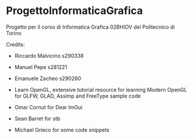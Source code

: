 # ProgettoInformaticaGrafica

Progetto per il corso di Informatica Grafica 02BHIOV del Politecnico di Torino

Credits:

* Riccardo Malvicino s290338
* Manuel Pepe s281221
* Emanuele Zacheo s290260

* Learn OpenGL, extensive tutorial resource for learning Modern OpenGL for GLFW, GLAD, Assimp and FreeType sample code
* Omar Cornut for Dear ImGui
* Sean Barret for stb
* Michael Grieco for some code snippets
